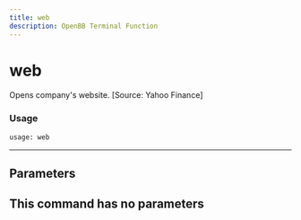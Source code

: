 ```yaml
---
title: web
description: OpenBB Terminal Function
---
```


# web

Opens company's website. [Source: Yahoo Finance]

### Usage 
```python
usage: web
```
---
## Parameters

This command has no parameters
---
